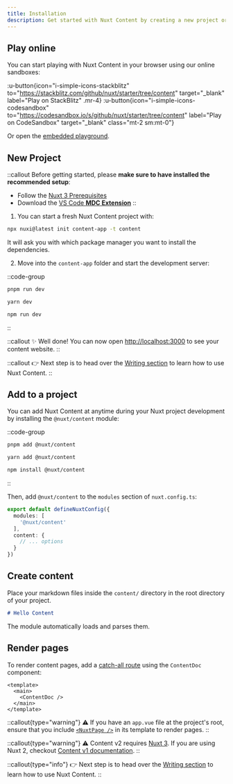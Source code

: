 ```yaml
---
title: Installation
description: Get started with Nuxt Content by creating a new project or adding it to an existing Nuxt application.
---
```


## Play online

You can start playing with Nuxt Content in your browser using our online sandboxes:

:u-button{icon="i-simple-icons-stackblitz" to="https://stackblitz.com/github/nuxt/starter/tree/content" target="_blank" label="Play on StackBlitz" .mr-4}
:u-button{icon="i-simple-icons-codesandbox" to="https://codesandbox.io/s/github/nuxt/starter/tree/content" label="Play on CodeSandbox" target="_blank" class="mt-2 sm:mt-0"}

Or open the [embedded playground](/playground).

## New Project

::callout
Before getting started, please **make sure to have installed the recommended setup**:
* Follow the [Nuxt 3 Prerequisites](https://nuxt.com/docs/getting-started/installation#prerequisites)
* Download the [VS Code **MDC Extension**](https://marketplace.visualstudio.com/items?itemName=Nuxt.mdc)
::

1. You can start a fresh Nuxt Content project with:

```bash [npx]
npx nuxi@latest init content-app -t content
```

It will ask you with which package manager you want to install the dependencies.

2. Move into the `content-app` folder and start the development server:

::code-group
```bash [pnpm]
pnpm run dev
```

```bash [yarn]
yarn dev
```

```bash [npm]
npm run dev
```
::

::callout
✨ Well done! You can now open <http://localhost:3000> to see your content website.
::

::callout
👉 Next step is to head over the [Writing section](/usage/content-directory) to learn how to use Nuxt Content.
::

## Add to a project

You can add Nuxt Content at anytime during your Nuxt project development by installing the `@nuxt/content` module:

::code-group
```bash [pnpm]
pnpm add @nuxt/content
```

```bash [yarn]
yarn add @nuxt/content
```

```bash [npm]
npm install @nuxt/content
```
::

Then, add `@nuxt/content` to the `modules` section of `nuxt.config.ts`:

```ts [nuxt.config.ts]
export default defineNuxtConfig({
  modules: [
    '@nuxt/content'
  ],
  content: {
    // ... options
  }
})
```

## Create content

Place your markdown files inside the `content/` directory in the root directory of your project.

```md [content/index.md]
# Hello Content
```

The module automatically loads and parses them.

## Render pages

To render content pages, add a [catch-all route](https://nuxt.com/docs/guide/directory-structure/pages/#catch-all-route) using the `ContentDoc` component:

```vue [pages/[...slug\\].vue]
<template>
  <main>
    <ContentDoc />
  </main>
</template>
```

::callout{type="warning"}
⚠️ If you have an `app.vue` file at the project's root, ensure that you include [`<NuxtPage />`](https://nuxt.com/docs/api/components/nuxt-page#nuxtpage) in its template to render pages.
::

::callout{type="warning"}
⚠️ Content v2 requires [Nuxt 3](https://nuxt.com). If you are using Nuxt 2, checkout [Content v1 documentation](/v1/getting-started/installation).
::

::callout{type="info"}
👉 Next step is to head over the [Writing section](/usage/content-directory) to learn how to use Nuxt Content.
::
